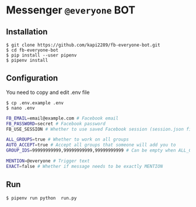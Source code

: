 # Messenger `@everyone` BOT

## Installation

```console
$ git clone https://github.com/kapi2289/fb-everyone-bot.git
$ cd fb-everyone-bot
$ pip install --user pipenv
$ pipenv install
```

## Configuration

You need to copy and edit .env file

```console
$ cp .env.example .env
$ nano .env
```

```bash
FB_EMAIL=email@example.com # Facebook email
FB_PASSWORD=secret # Facebook password
FB_USE_SESSION # Whether to use saved Facebook session (session.json file)

ALL_GROUPS=true # Whether to work on all groups
AUTO_ACCEPT=true # Accept all groups that someone will add you to
GROUP_IDS=99999999999,99999999999,99999999999 # Can be empty when ALL_GROUPS is true

MENTION=@everyone # Trigger text
EXACT=false # Whether if message needs to be exactly MENTION
```

## Run

```console
$ pipenv run python  run.py
```


